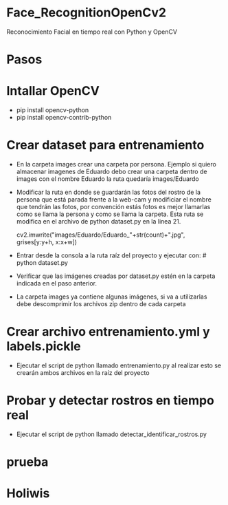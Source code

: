 # Face_RecognitionOpenCv2
Reconocimiento Facial en tiempo real con Python y OpenCV

# Pasos

# Intallar OpenCV

- pip install opencv-python
- pip install opencv-contrib-python


# Crear dataset para entrenamiento

* En la carpeta images crear una carpeta por persona. Ejemplo si quiero almacenar imagenes de Eduardo
  debo crear una carpeta dentro de images con el nombre Eduardo la ruta quedaría images/Eduardo

* Modificar la ruta en donde se guardarán las fotos del rostro de la persona que está parada frente a la web-cam y modificiar el nombre   que tendrán las fotos, por convención estás fotos es mejor llamarlas como se llama la persona y como se llama la carpeta.
  Esta ruta se modifica en el archivo de python dataset.py en la linea 21.

  cv2.imwrite("images/Eduardo/Eduardo_"+str(count)+".jpg", grises[y:y+h, x:x+w])

* Entrar desde la consola a la ruta raíz del proyecto y ejecutar con: # python dataset.py

* Verificar que las imágenes creadas por dataset.py estén en la carpeta indicada en el paso anterior.

* La carpeta images ya contiene algunas imágenes, si va a utilizarlas debe descomprimir los archivos zip dentro de cada carpeta

# Crear archivo entrenamiento.yml y labels.pickle

* Ejecutar el script de python llamado entrenamiento.py al realizar esto se crearán ambos archivos en la raíz del proyecto


# Probar y detectar rostros en tiempo real

* Ejecutar el script de python llamado detectar_identificar_rostros.py


  


# prueba
# Holiwis
